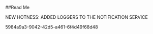 ﻿##Read Me

NEW HOTNESS: ADDED LOGGERS TO THE NOTIFICATION SERVICE

5984a9a3-9042-42d5-a461-6f4d49f68d48
